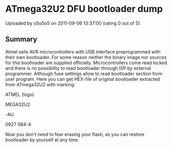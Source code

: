 # ATmega32U2 DFU bootloader dump

Uploaded by o5o5o5 on 2011-09-06 13:37:00 (rating 0 out of 5)

## Summary

Atmel sells AVR microcontrollers with USB interface preprogrammed with their own bootloader. For some reason neither the binary image nor sources for this bootloader are supplied officially. Microcontrollers come read locked and there is no possibility to read bootloader through ISP by external programmer. Although fuse settings allow to read bootloader section from user program. Here you can get HEX-file of original bootloader extracted from ATmega32U2 with marking:


ATMEL (logo)  

MEGA32U2  

-AU  

0927 084-4 


Now you don't need to fear erasing your flash, as you can restore bootloader by yourself at any time.
